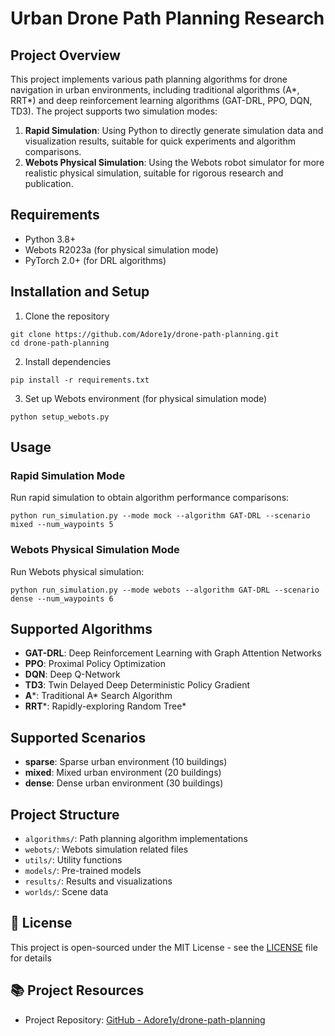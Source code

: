 # Urban Drone Path Planning Research

## Project Overview

This project implements various path planning algorithms for drone navigation in urban environments, including traditional algorithms (A*, RRT*) and deep reinforcement learning algorithms (GAT-DRL, PPO, DQN, TD3). The project supports two simulation modes:

1. **Rapid Simulation**: Using Python to directly generate simulation data and visualization results, suitable for quick experiments and algorithm comparisons.
2. **Webots Physical Simulation**: Using the Webots robot simulator for more realistic physical simulation, suitable for rigorous research and publication.

## Requirements

- Python 3.8+
- Webots R2023a (for physical simulation mode)
- PyTorch 2.0+ (for DRL algorithms)

## Installation and Setup

1. Clone the repository
```
git clone https://github.com/Adore1y/drone-path-planning.git
cd drone-path-planning
```

2. Install dependencies
```
pip install -r requirements.txt
```

3. Set up Webots environment (for physical simulation mode)
```
python setup_webots.py
```

## Usage

### Rapid Simulation Mode

Run rapid simulation to obtain algorithm performance comparisons:

```
python run_simulation.py --mode mock --algorithm GAT-DRL --scenario mixed --num_waypoints 5
```

### Webots Physical Simulation Mode

Run Webots physical simulation:

```
python run_simulation.py --mode webots --algorithm GAT-DRL --scenario dense --num_waypoints 6
```

## Supported Algorithms

- **GAT-DRL**: Deep Reinforcement Learning with Graph Attention Networks
- **PPO**: Proximal Policy Optimization
- **DQN**: Deep Q-Network
- **TD3**: Twin Delayed Deep Deterministic Policy Gradient
- **A***: Traditional A* Search Algorithm
- **RRT***: Rapidly-exploring Random Tree*

## Supported Scenarios

- **sparse**: Sparse urban environment (10 buildings)
- **mixed**: Mixed urban environment (20 buildings)
- **dense**: Dense urban environment (30 buildings)

## Project Structure

- `algorithms/`: Path planning algorithm implementations
- `webots/`: Webots simulation related files
- `utils/`: Utility functions
- `models/`: Pre-trained models
- `results/`: Results and visualizations
- `worlds/`: Scene data

## 📄 License

This project is open-sourced under the MIT License - see the [LICENSE](LICENSE) file for details

## 📚 Project Resources

- Project Repository: [GitHub - Adore1y/drone-path-planning](https://github.com/Adore1y/drone-path-planning)





